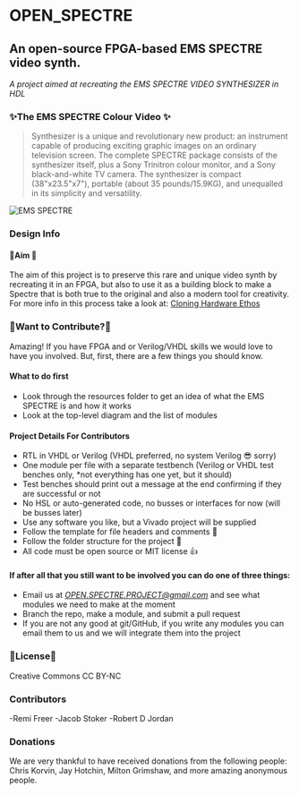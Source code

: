 # OPEN_SPECTRE
## An open-source FPGA-based EMS SPECTRE video synth.
*A project aimed at recreating the EMS SPECTRE VIDEO SYNTHESIZER in HDL*

###  ✨The EMS SPECTRE Colour Video ✨
>Synthesizer is a unique and revolutionary new product: an instrument capable of producing exciting graphic images on an ordinary television screen. The complete SPECTRE package consists of the synthesizer itself, plus a Sony Trinitron colour monitor, and a Sony black-and-white TV camera. The synthesizer is compact (38"x23.5"x7"), portable (about 35 pounds/15.9KG), and unequalled in its simplicity and versatility.

![EMS SPECTRE](/Spectron%20Resources/Product%20Photos/spectre1.jpg)

### Design Info
#### 🎉Aim 🎉
The aim of this project is to preserve this rare and unique video synth by recreating it in an FPGA, but also to use it as a building block to make a Spectre that is both true to the original and also a modern tool for creativity.
For more info in this process take a look at: 
[Cloning Hardware Ethos](documentation/Cloning%20a%20process%20not%20a%20device.md)

### 🍣Want to Contribute?🍣
Amazing! If you have FPGA and or Verilog/VHDL skills we would love to have you involved. But, first, there are a few things you should know. 
#### What to do first
- Look through the resources folder to get an idea of what the EMS SPECTRE is and how it works
- Look at the top-level diagram and the list of modules
#### Project Details For Contributors
- RTL in VHDL or Verilog (VHDL preferred, no system Verilog 😎 sorry) 
- One module per file with a separate testbench (Verilog or VHDL test benches only, *not everything has one yet, but it should)
- Test benches should print out a message at the end confirming if they are successful or not
- No HSL or auto-generated code, no busses or interfaces for now (will be busses later)
- Use any software you like, but a Vivado project will be supplied
- Follow the template for file headers and comments 📑
- Follow the folder structure for the project 📂
- All code must be open source or MIT license 👍

#### If after all that you still want to be involved you can do one of three things:
- Email us at *OPEN.SPECTRE.PROJECT@gmail.com* and see what modules we need to make at the moment
- Branch the repo, make a module, and submit a pull request 
- If you are not any good at git/GitHub, if you write any modules you can email them to us and we will integrate them into the project

### 🐙License🐙
Creative Commons CC BY-NC

### Contributors
-Remi Freer
-Jacob Stoker
-Robert D Jordan

### Donations
We are very thankful to have received donations from the following people:
Chris Korvin,
Jay Hotchin,
Milton Grimshaw, and more amazing anonymous people. 
